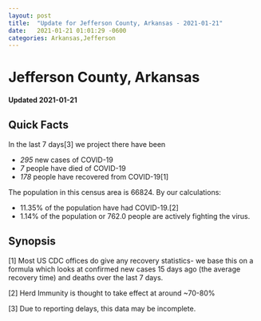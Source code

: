 ```yaml
---
layout: post
title:  "Update for Jefferson County, Arkansas - 2021-01-21"
date:   2021-01-21 01:01:29 -0600
categories: Arkansas,Jefferson
---
```


# Jefferson County, Arkansas
#### Updated 2021-01-21

## Quick Facts

In the last 7 days[3] we project there have been
- *295* new cases of COVID-19
- *7* people have died of COVID-19
- *178* people have recovered from COVID-19[1]

The population in this census area is 66824. By our calculations:
- 11.35% of the population have had COVID-19.[2]
- 1.14% of the population or 762.0 people are actively fighting the virus.

## Synopsis




[1] Most US CDC offices do give any recovery statistics- we base this on a formula which looks at confirmed new cases
15 days ago (the average recovery time) and deaths over the last 7 days.

[2] Herd Immunity is thought to take effect at around ~70-80%

[3] Due to reporting delays, this data may be incomplete.
 
    